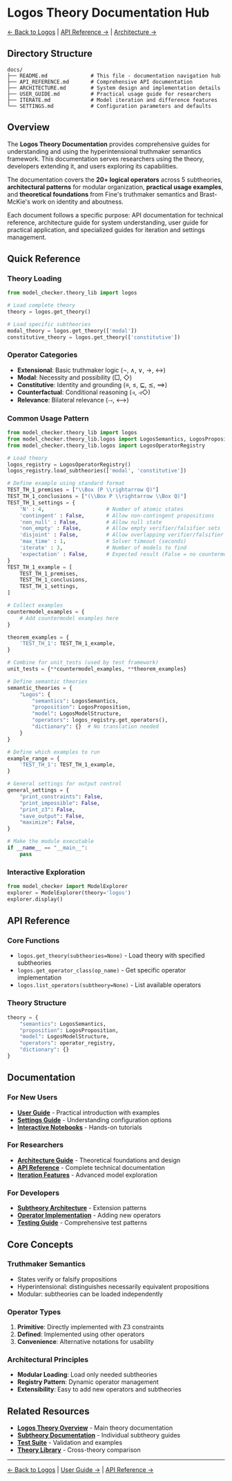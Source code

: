 # Logos Theory Documentation Hub

[← Back to Logos](../README.md) | [API Reference →](API_REFERENCE.md) | [Architecture →](ARCHITECTURE.md)

## Directory Structure
```
docs/
├── README.md              # This file - documentation navigation hub
├── API_REFERENCE.md       # Comprehensive API documentation
├── ARCHITECTURE.md        # System design and implementation details
├── USER_GUIDE.md          # Practical usage guide for researchers
├── ITERATE.md             # Model iteration and difference features
└── SETTINGS.md            # Configuration parameters and defaults
```

## Overview

The **Logos Theory Documentation** provides comprehensive guides for understanding and using the hyperintensional truthmaker semantics framework. This documentation serves researchers using the theory, developers extending it, and users exploring its capabilities.

The documentation covers the **20+ logical operators** across 5 subtheories, **architectural patterns** for modular organization, **practical usage examples**, and **theoretical foundations** from Fine's truthmaker semantics and Brast-McKie's work on identity and aboutness.

Each document follows a specific purpose: API documentation for technical reference, architecture guide for system understanding, user guide for practical application, and specialized guides for iteration and settings management.

## Quick Reference

### Theory Loading
```python
from model_checker.theory_lib import logos

# Load complete theory
theory = logos.get_theory()

# Load specific subtheories
modal_theory = logos.get_theory(['modal'])
constitutive_theory = logos.get_theory(['constitutive'])
```

### Operator Categories
- **Extensional**: Basic truthmaker logic (¬, ∧, ∨, →, ↔)
- **Modal**: Necessity and possibility (□, ◇)
- **Constitutive**: Identity and grounding (≡, ≤, ⊑, ⪯, ⟹)
- **Counterfactual**: Conditional reasoning (⥽, ⥽◇)
- **Relevance**: Bilateral relevance (⤙, ⟷)

### Common Usage Pattern
```python
from model_checker.theory_lib import logos
from model_checker.theory_lib.logos import LogosSemantics, LogosProposition, LogosModelStructure
from model_checker.theory_lib.logos import LogosOperatorRegistry

# Load theory
logos_registry = LogosOperatorRegistry()
logos_registry.load_subtheories(['modal', 'constitutive'])

# Define example using standard format
TEST_TH_1_premises = ["\\Box (P \\rightarrow Q)"]
TEST_TH_1_conclusions = ["(\\Box P \\rightarrow \\Box Q)"]
TEST_TH_1_settings = {
    'N' : 4,                    # Number of atomic states
    'contingent' : False,       # Allow non-contingent propositions
    'non_null' : False,         # Allow null state
    'non_empty' : False,        # Allow empty verifier/falsifier sets
    'disjoint' : False,         # Allow overlapping verifier/falsifier sets
    'max_time' : 1,             # Solver timeout (seconds)
    'iterate' : 3,              # Number of models to find
    'expectation' : False,      # Expected result (False = no countermodel)
}
TEST_TH_1_example = [
    TEST_TH_1_premises,
    TEST_TH_1_conclusions,
    TEST_TH_1_settings,
]

# Collect examples
countermodel_examples = {
    # Add countermodel examples here
}

theorem_examples = {
    'TEST_TH_1': TEST_TH_1_example,
}

# Combine for unit_tests (used by test framework)
unit_tests = {**countermodel_examples, **theorem_examples}

# Define semantic theories
semantic_theories = {
    "Logos": {
        "semantics": LogosSemantics,
        "proposition": LogosProposition,
        "model": LogosModelStructure,
        "operators": logos_registry.get_operators(),
        "dictionary": {}  # No translation needed
    }
}

# Define which examples to run
example_range = {
    'TEST_TH_1': TEST_TH_1_example,
}

# General settings for output control
general_settings = {
    "print_constraints": False,
    "print_impossible": False,
    "print_z3": False,
    "save_output": False,
    "maximize": False,
}

# Make the module executable
if __name__ == "__main__":
    pass
```

### Interactive Exploration
```python
from model_checker import ModelExplorer
explorer = ModelExplorer(theory='logos')
explorer.display()
```

## API Reference

### Core Functions
- `logos.get_theory(subtheories=None)` - Load theory with specified subtheories
- `logos.get_operator_class(op_name)` - Get specific operator implementation
- `logos.list_operators(subtheory=None)` - List available operators

### Theory Structure
```python
theory = {
    "semantics": LogosSemantics,
    "proposition": LogosProposition,
    "model": LogosModelStructure,
    "operators": operator_registry,
    "dictionary": {}
}
```

## Documentation

### For New Users
- **[User Guide](USER_GUIDE.md)** - Practical introduction with examples
- **[Settings Guide](SETTINGS.md)** - Understanding configuration options
- **[Interactive Notebooks](../notebooks/README.md)** - Hands-on tutorials

### For Researchers  
- **[Architecture Guide](ARCHITECTURE.md)** - Theoretical foundations and design
- **[API Reference](API_REFERENCE.md)** - Complete technical documentation
- **[Iteration Features](ITERATE.md)** - Advanced model exploration

### For Developers
- **[Subtheory Architecture](ARCHITECTURE.md#subtheory-patterns)** - Extension patterns
- **[Operator Implementation](API_REFERENCE.md#operator-reference)** - Adding new operators
- **[Testing Guide](../tests/README.md)** - Comprehensive test patterns

## Core Concepts

### Truthmaker Semantics
- States verify or falsify propositions
- Hyperintensional: distinguishes necessarily equivalent propositions
- Modular: subtheories can be loaded independently

### Operator Types
1. **Primitive**: Directly implemented with Z3 constraints
2. **Defined**: Implemented using other operators
3. **Convenience**: Alternative notations for usability

### Architectural Principles
- **Modular Loading**: Load only needed subtheories
- **Registry Pattern**: Dynamic operator management
- **Extensibility**: Easy to add new operators and subtheories

## Related Resources

- **[Logos Theory Overview](../README.md)** - Main theory documentation
- **[Subtheory Documentation](../subtheories/README.md)** - Individual subtheory guides
- **[Test Suite](../tests/README.md)** - Validation and examples
- **[Theory Library](../../README.md)** - Cross-theory comparison

---

[← Back to Logos](../README.md) | [User Guide →](USER_GUIDE.md) | [API Reference →](API_REFERENCE.md)